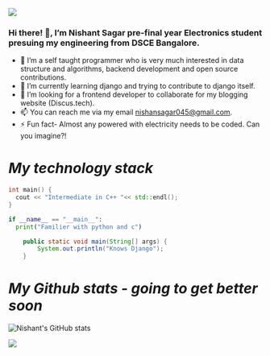 ![](http://www.infragistics.com/community/cfs-filesystemfile.ashx/__key/CommunityServer.Blogs.Components.WeblogFiles/d-coding/2043.Bill-Gates.jpg)
<!-- ![](https://cdn.quotesgram.com/img/60/29/809615381-punitionis8.jpg) -->
### Hi there! 👋, I’m Nishant Sagar pre-final year Electronics student presuing my engineering from DSCE Bangalore.
<!-- - 👋 Hi, I’m Nishant Sagar pre-final year Electronics student presuing my engineering from DSCE Bangalore. -->
- 👀 I’m a self taught programmer who is very much interested in data structure and algorithms, backend development and open source contributions.
- 🌱 I’m currently learning django and trying to contribute to django itself.
- 💞️ I’m looking for a frontend developer to collaborate for my blogging website (Discus.tech).
- 📫 You can reach me via my email nishansagar045@gmail.com.
- ⚡ Fun fact- Almost any powered with electricity needs to be coded. Can you imagine?! 

# *My technology stack*
```cpp
int main() {
  cout << "Intermediate in C++ "<< std::endl();
}
```
```Python
if __name__ == "__main__":
  print("Familier with python and c")
```
```java
    public static void main(String[] args) {
        System.out.println("Knows Django");
    }
```
# *My Github stats - going to get better soon*
![Nishant's GitHub stats](https://github-readme-stats.vercel.app/api?username=Nishant-Sagar&theme=vue&show_icons=true)

<!-- ## Connect with me on linkedin: -->
<p align="left">
<a href = "https://www.linkedin.com/in/nishant-sagar-8a4a2011a/"><img src="https://img.icons8.com/fluent/48/000000/linkedin.png"/></a>

